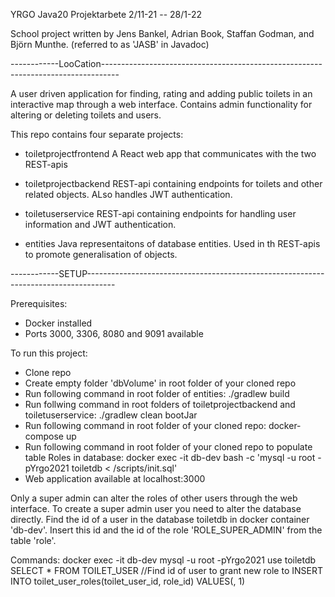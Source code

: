 YRGO Java20 
Projektarbete 2/11-21 -- 28/1-22

School project written by Jens Bankel, Adrian Book, Staffan Godman, and Björn Munthe.
(referred to as 'JASB' in Javadoc)

------------LooCation----------------------------------------------------------------------------------

A user driven application for finding, rating and adding public toilets in an interactive map through a web interface. Contains admin functionality for altering or deleting toilets and users. 

This repo contains four separate projects:
 - toiletprojectfrontend
 A React web app that communicates with the two REST-apis
 
 - toiletprojectbackend
 REST-api containing endpoints for toilets and other related objects. ALso handles JWT authentication.

 - toiletuserservice
 REST-api containing endpoints for handling user information and JWT authentication.
 
 - entities
 Java representaitons of database entities. Used in th REST-apis to promote generalisation of objects.

 ------------SETUP-------------------------------------------------------------------------------------

Prerequisites: 
 - Docker installed
 - Ports 3000, 3306, 8080 and 9091 available

To run this project:
 - Clone repo
 - Create empty folder 'dbVolume' in root folder of your cloned repo
 - Run following command in root folder of entities: 
    ./gradlew build
 - Run follwing command in root folders of toiletprojectbackend and toiletuserservice:
    ./gradlew clean bootJar
 - Run following command in root folder of your cloned repo:
    docker-compose up
 - Run following command in root folder of your cloned repo to populate table Roles in database:
   docker exec -it db-dev bash -c 'mysql -u root -pYrgo2021 toiletdb < /scripts/init.sql'
 - Web application available at localhost:3000

Only a super admin can alter the roles of other users through the web interface. To create a super admin user you need to alter the database directly. Find the id of a user in the database toiletdb in docker container 'db-dev'. Insert this id and the id of the role 'ROLE_SUPER_ADMIN' from the table 'role'.

Commands:
    docker exec -it db-dev mysql -u root -pYrgo2021
    use toiletdb
    SELECT * FROM TOILET_USER //Find id of user to grant new role to
    INSERT INTO toilet_user_roles(toilet_user_id, role_id) VALUES(<myUserID>, 1)
